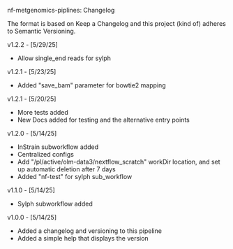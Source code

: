 nf-metgenomics-piplines: Changelog

The format is based on Keep a Changelog and this project (kind of) adheres to Semantic Versioning.

v1.2.2 - [5/29/25]
* Allow single_end reads for sylph

v1.2.1 - [5/23/25]
* Added "save_bam" parameter for bowtie2 mapping

v1.2.1 - [5/20/25]
* More tests added
* New Docs added for testing and the alternative entry points

v1.2.0 - [5/14/25]
* InStrain subworkflow added
* Centralized configs
* Add "/pl/active/olm-data3/nextflow_scratch" workDir location, and set up automatic deletion after 7 days
* Added "nf-test" for sylph sub_workflow

v1.1.0 - [5/14/25]
* Sylph subworkflow added

v1.0.0 - [5/14/25]
* Added a changelog and versioning to this pipeline
* Added a simple help that displays the version